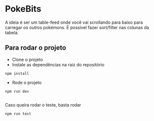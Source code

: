 # PokeBits

A ideia é ser um table-feed onde você vai scrollando para baixo para carregar os outros pokémons. É possível fazer sort/filter nas colunas da tabela.

## Para rodar o projeto
- Clone o projeto
- Instale as dependências na raiz do repositório
```
npm install
```
- Rode o projeto
```
npm run dev
```
##
Caso queira rodar o teste, basta rodar
```
npm run test
```
